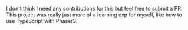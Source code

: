 I don't think I need any contributions for this but feel free to submit a PR.
This project was really just more of a learning exp for myself, like how to use TypeScript with Phaser3.
